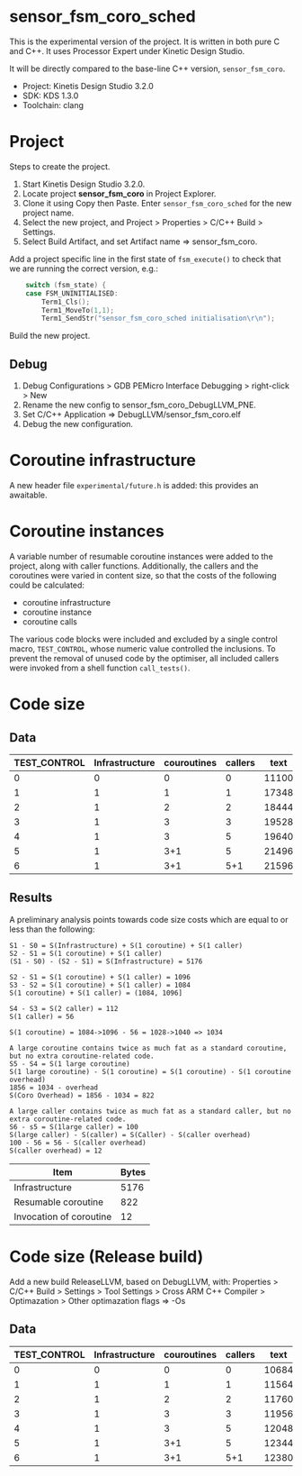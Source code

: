 # sensor_fsm_coro_sched

This is the experimental version of the project. It is written in both pure C and C++. It uses Processor Expert under Kinetic Design Studio.

It will be directly compared to the base-line C++ version, `sensor_fsm_coro`.

- Project: Kinetis Design Studio 3.2.0
- SDK: KDS 1.3.0
- Toolchain: clang

# Project

Steps to create the project.

1. Start Kinetis Design Studio 3.2.0.
2. Locate project **sensor_fsm_coro** in Project Explorer.
3. Clone it using Copy then Paste. Enter `sensor_fsm_coro_sched` for the new project name.
4. Select the new project, and Project > Properties > C/C++ Build > Settings.
5. Select Build Artifact, and set Artifact name => sensor_fsm_coro.

Add a project specific line in the first state of `fsm_execute()` to check that we are running the correct version, e.g.:

```c
	switch (fsm_state) {
	case FSM_UNINITIALISED:
		Term1_Cls();
		Term1_MoveTo(1,1);
		Term1_SendStr("sensor_fsm_coro_sched initialisation\r\n");
```

Build the new project. 

## Debug

1. Debug Configurations > GDB PEMicro Interface Debugging > right-click > New
2. Rename the new config to sensor_fsm_coro_DebugLLVM_PNE.
3. Set C/C++ Application => DebugLLVM/sensor_fsm_coro.elf
3. Debug the new configuration.

# Coroutine infrastructure

A new header file `experimental/future.h` is added: this provides an awaitable.

# Coroutine instances

A variable number of resumable coroutine instances were added to the project, along with caller functions. Additionally, the callers and the coroutines were varied in content size, so that the costs of the following could be calculated:

- coroutine infrastructure
- coroutine instance
- coroutine calls  

The various code blocks were included and excluded by a single control macro, `TEST_CONTROL`, whose numeric value controlled the inclusions. To prevent the removal of unused code by the optimiser, all included callers were invoked from a shell function `call_tests()`. 

# Code size

## Data

TEST_CONTROL | Infrastructure | couroutines | callers | text | data | bss | dec | hex
--- | --- | --- | --- | --- | --- | --- | --- | --- 
0 | 0 | 0 | 0 | 11100 | 140 | 1236 | 12476 | 30bc
1 | 1 | 1 | 1 | 17348 | 144 | 1256 | 18748 | 493c
2 | 1 | 2 | 2 | 18444 | 144 | 1256 | 19844 | 4d84
3 | 1 | 3 | 3 | 19528 | 144 | 1256 | 20928 | 51c0
4 | 1 | 3 | 5 | 19640 | 144 | 1256 | 21040 | 5230
5 | 1 | 3+1 | 5 | 21496 | 144 | 1256 | 22896 | 5970
6 | 1 | 3+1 | 5+1 | 21596 | 144 | 1256 | 22996 | 59d4

## Results

A preliminary analysis points towards code size costs which are equal to or less than the following:

    S1 - S0 = S(Infrastructure) + S(1 coroutine) + S(1 caller)
    S2 - S1 = S(1 coroutine) + S(1 caller)
    (S1 - S0) - (S2 - S1) = S(Infrastructure) = 5176

    S2 - S1 = S(1 coroutine) + S(1 caller) = 1096
    S3 - S2 = S(1 coroutine) + S(1 caller) = 1084
    S(1 coroutine) + S(1 caller) = (1084, 1096]  

    S4 - S3 = S(2 caller) = 112
    S(1 caller) = 56

    S(1 coroutine) = 1084->1096 - 56 = 1028->1040 => 1034

    A large coroutine contains twice as much fat as a standard coroutine, but no extra coroutine-related code.
    S5 - S4 = S(1 large coroutine)
    S(1 large coroutine) - S(1 coroutine) = S(1 coroutine) - S(1 coroutine overhead)
    1856 = 1034 - overhead
    S(Coro Overhead) = 1856 - 1034 = 822

    A large caller contains twice as much fat as a standard caller, but no extra coroutine-related code.
    S6 - s5 = S(1large caller) = 100
    S(large caller) - S(caller) = S(Caller) - S(caller overhead)
    100 - 56 = 56 - S(caller overhead)
    S(caller overhead) = 12


Item | Bytes
--- | ---
Infrastructure | 5176
Resumable coroutine | 822
Invocation of coroutine | 12

# Code size (Release build)

Add a new build ReleaseLLVM, based on DebugLLVM, with:
Properties > C/C++ Build > Settings > Tool Settings > Cross ARM C++ Compiler > Optimazation > Other optimazation flags => -Os

## Data

TEST_CONTROL | Infrastructure | couroutines | callers | text | data | bss | dec | hex
--- | --- | --- | --- | --- | --- | --- | --- | --- 
0 | 0 | 0 | 0 | 10684 | 140 | 1236 | 12060 | 2f1c
1 | 1 | 1 | 1 | 11564 | 144 | 1256 | 12964 | 32a4
2 | 1 | 2 | 2 | 11760 | 144 | 1256 | 13160 | 3368
3 | 1 | 3 | 3 | 11956 | 144 | 1256 | 13356 | 342c
4 | 1 | 3 | 5 | 12048 | 144 | 1256 | 13448 | 3488
5 | 1 | 3+1 | 5 | 12344 | 144 | 1256 | 13744 | 35b0
6 | 1 | 3+1 | 5+1 | 12380 | 144 | 1256 | 13780 | 35d4

